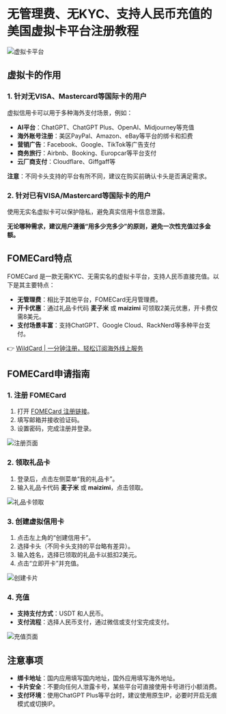 # 无管理费、无KYC、支持人民币充值的美国虚拟卡平台注册教程

![虚拟卡平台](https://bbtdd.com/img/9610307482295417.webp)

## 虚拟卡的作用

### 1. 针对无VISA、Mastercard等国际卡的用户

虚拟信用卡可以用于多种海外支付场景，例如：

- **AI平台**：ChatGPT、ChatGPT Plus、OpenAI、Midjourney等充值
- **海外账号注册**：美区PayPal、Amazon、eBay等平台的绑卡和扣费
- **营销广告**：Facebook、Google、TikTok等广告支付
- **商务旅行**：Airbnb、Booking、Europcar等平台支付
- **云厂商支付**：Cloudflare、Giffgaff等

**注意**：不同卡头支持的平台有所不同，建议在购买前确认卡头是否满足需求。

### 2. 针对已有VISA/Mastercard等国际卡的用户

使用无实名虚拟卡可以保护隐私，避免真实信用卡信息泄露。

**无论哪种需求，建议用户遵循“用多少充多少”的原则，避免一次性充值过多金额。**

## FOMECard特点

FOMECard 是一款无需KYC、无需实名的虚拟卡平台，支持人民币直接充值。以下是其主要特点：

- **无管理费**：相比于其他平台，FOMECard无月管理费。
- **开卡优惠**：通过礼品卡代码 **麦子米** 或 **maizimi** 可领取2美元优惠，开卡费仅需8美元。
- **支付场景丰富**：支持ChatGPT、Google Cloud、RackNerd等多种平台支付。

👉 [WildCard | 一分钟注册，轻松订阅海外线上服务](https://bbtdd.com/WildCard)

## FOMECard申请指南

### 1. 注册 FOMECard

1. 打开 [FOMECard 注册链接](https://bbtdd.com/WildCard)。
2. 填写邮箱并接收验证码。
3. 设置密码，完成注册并登录。

![注册页面](https://bbtdd.com/img/5330226641.webp)

### 2. 领取礼品卡

1. 登录后，点击左侧菜单“我的礼品卡”。
2. 输入礼品卡代码 **麦子米** 或 **maizimi**，点击领取。

![礼品卡领取](https://bbtdd.com/img/951901645991953.webp)

### 3. 创建虚拟信用卡

1. 点击左上角的“创建信用卡”。
2. 选择卡头（不同卡头支持的平台略有差异）。
3. 输入姓名，选择已领取的礼品卡以抵扣2美元。
4. 点击“立即开卡”并充值。

![创建卡片](https://bbtdd.com/img/10447288.webp)

### 4. 充值

- **支持支付方式**：USDT 和人民币。
- **支付流程**：选择人民币支付，通过微信或支付宝完成支付。

![充值页面](https://bbtdd.com/img/13968377878.webp)

## 注意事项

- **绑卡地址**：国内应用填写国内地址，国外应用填写海外地址。
- **卡片安全**：不要向任何人泄露卡号，某些平台可直接使用卡号进行小额消费。
- **支付环境**：使用ChatGPT Plus等平台时，建议使用原生IP，必要时开启无痕模式或切换IP。